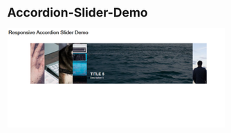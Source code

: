 # Accordion-Slider-Demo

<img src="https://raw.githubusercontent.com/abusyaid517/Accordion-Slider-Demo/master/Responsive%20Accordion%20Slider%20Demo.png"/>
